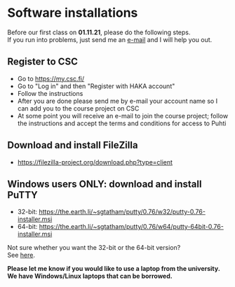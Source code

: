 # Software installations

Before our first class on **01.11.21**, please do the following steps.  
If you run into problems, just send me an [e-mail](mailto:igor.pessi@helsinki.fi) and I will help you out.  

## Register to CSC

* Go to https://my.csc.fi/
* Go to "Log in" and then "Register with HAKA account"
* Follow the instructions
* After you are done please send me by e-mail your account name so I can add you to the course project on CSC
* At some point you will receive an e-mail to join the course project; follow the instructions and accept the terms and conditions for access to Puhti

## Download and install FileZilla

* https://filezilla-project.org/download.php?type=client

## Windows users ONLY: download and install PuTTY

* 32-bit: https://the.earth.li/~sgtatham/putty/0.76/w32/putty-0.76-installer.msi
* 64-bit: https://the.earth.li/~sgtatham/putty/0.76/w64/putty-64bit-0.76-installer.msi

Not sure whether you want the 32-bit or the 64-bit version?  
See [here](https://www.chiark.greenend.org.uk/~sgtatham/putty/faq.html#faq-32bit-64bit).  

**Please let me know if you would like to use a laptop from the university.**  
**We have Windows/Linux laptops that can be borrowed.**
